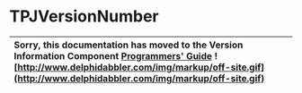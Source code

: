 <a href='Hidden comment: 
$Rev$
$Date$
'></a>

# TPJVersionNumber #

| Sorry, this documentation has moved to the Version Information Component **[Programmers' Guide](http://wiki.delphidabbler.com/index.php/Docs/TPJVersionNumber)** ![http://www.delphidabbler.com/img/markup/off-site.gif](http://www.delphidabbler.com/img/markup/off-site.gif) |
|:-------------------------------------------------------------------------------------------------------------------------------------------------------------------------------------------------------------------------------------------------------------------------------|